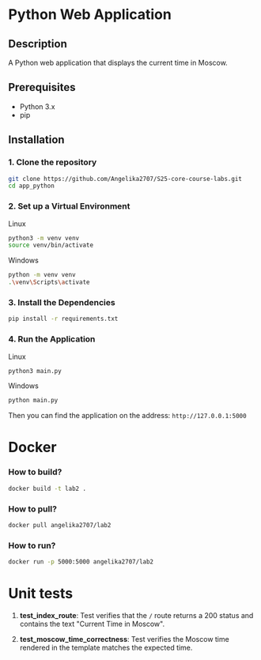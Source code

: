 # Python Web Application

## Description
 A Python web application that displays the current time in Moscow.

## Prerequisites
- Python 3.x
- pip

## Installation

### 1. Clone the repository

```bash
git clone https://github.com/Angelika2707/S25-core-course-labs.git
cd app_python
```
    
### 2. Set up a Virtual Environment

Linux

```bash
python3 -m venv venv
source venv/bin/activate
```

Windows

```bash
python -m venv venv
.\venv\Scripts\activate
```

### 3. Install the Dependencies

```bash
pip install -r requirements.txt
```

### 4. Run the Application

Linux
```bash
python3 main.py
```
Windows
```bash
python main.py
```

Then you can find the application on the address: `http://127.0.0.1:5000`

# Docker

### How to build?
```bash
docker build -t lab2 .
```

### How to pull?
```bash
docker pull angelika2707/lab2
```

### How to run?
```bash
docker run -p 5000:5000 angelika2707/lab2
```

# Unit tests
1. **test_index_route**: Test verifies that the `/` route returns a 200 status and contains the text "Current Time in Moscow".

2. **test_moscow_time_correctness**: Test verifies the Moscow time rendered in the template matches the expected time.